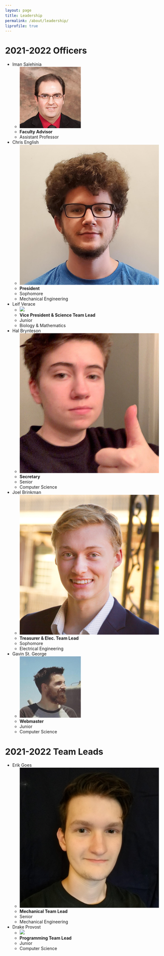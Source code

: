 ```yaml
---
layout: page 
title: Leadership
permalink: /about/leadership/
liprofile: true
---
```

# 2021-2022 Officers
* Iman Salehinia
  * ![](/assets/photos/iman.png)
  * **Faculty Advisor**
  * Assistant Professor
* Chris English
  * ![](/assets/photos/chris_english.png)
  * **President**
  * Sophomore
  * Mechanical Engineering
* Leif Verace
  * ![](/assets/photos/leif_verace.png)
  * **Vice President & Science Team Lead**
  * Junior
  * Biology & Mathematics
* Hal Brynteson
  * ![](/assets/photos/HAL_9000.png)
  * **Secretary**
  * Senior
  * Computer Science
* Joel Brinkman
  * ![](/assets/photos/joel_brinkman.png)
  * **Treasurer & Elec. Team Lead**
  * Sophomore
  * Electrical Engineering
* Gavin St. George
  * ![](/assets/photos/gavin_stgeorge.jpg)
  * **Webmaster**
  * Junior
  * Computer Science
  
# 2021-2022 Team Leads
* Erik Goes
  * ![](/assets/photos/erik_goes.png)
  * **Mechanical Team Lead**
  * Senior
  * Mechanical Engineering
* Drake Provost
  * ![](/assets/photos/drake_provost.jpg)
  * **Programming Team Lead**
  * Junior
  * Computer Science
